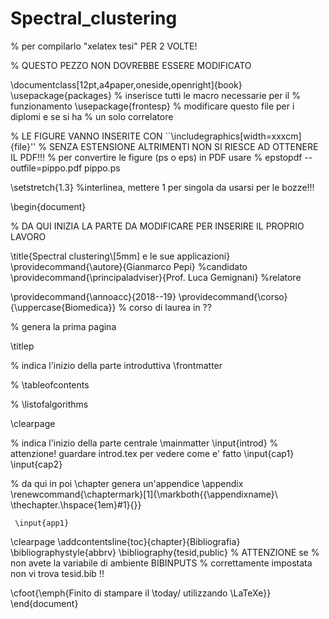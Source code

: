 # Spectral_clustering

% per compilarlo "xelatex tesi" PER 2 VOLTE!

% QUESTO PEZZO NON DOVREBBE ESSERE MODIFICATO

\documentclass[12pt,a4paper,oneside,openright]{book}
\usepackage{packages} % inserisce tutti le macro necessarie per il 
                        % funzionamento
\usepackage{frontesp} % modificare questo file per i diplomi e se si ha
                        % un solo correlatore

% LE FIGURE VANNO INSERITE CON ``\includegraphics[width=xxxcm]{file}'' 
% SENZA ESTENSIONE ALTRIMENTI NON SI RIESCE AD OTTENERE IL PDF!!!
% per convertire le figure (ps o eps) in PDF usare 
% epstopdf --outfile=pippo.pdf pippo.ps


\setstretch{1.3}  %interlinea, mettere 1 per singola da usarsi per le bozze!!!

\begin{document}

% DA QUI INIZIA LA PARTE DA MODIFICARE PER INSERIRE IL PROPRIO LAVORO

\title{Spectral clustering\\[5mm] e le sue applicazioni}
\providecommand{\autore}{Gianmarco Pepi}                        %candidato
\providecommand{\principaladviser}{Prof. Luca Gemignani}  %relatore

\providecommand{\annoacc}{2018--19}
\providecommand{\corso}{\uppercase{Biomedica}} % corso di laurea in ??



% genera la prima pagina

\titlep

% indica l'inizio della parte introduttiva
\frontmatter

%   \tableofcontents
   
%   \listofalgorithms

\clearpage

% indica l'inizio della parte centrale
\mainmatter
      \input{introd} % attenzione! guardare introd.tex per vedere come e' fatto
      \input{cap1}
      \input{cap2}
      

% da qui in poi \chapter genera un'appendice
\appendix
\renewcommand{\chaptermark}[1]{\markboth{{\appendixname}\ \thechapter.\hspace{1em}#1}{}}

     \input{app1}

\clearpage
\addcontentsline{toc}{chapter}{Bibliografia}
\bibliographystyle{abbrv}
\bibliography{tesid,public} % ATTENZIONE se
                            % non avete la variabile di ambiente BIBINPUTS
                            % correttamente impostata non vi trova tesid.bib !!

\cfoot{\emph{Finito di stampare il \today\/ utilizzando \LaTeXe}}
\end{document}























